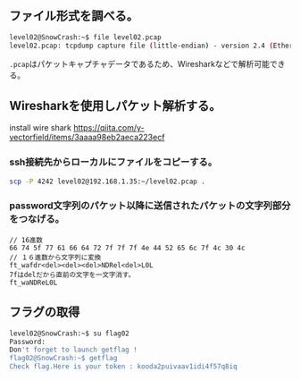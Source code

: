 ## ファイル形式を調べる。
```sh
level02@SnowCrash:~$ file level02.pcap
level02.pcap: tcpdump capture file (little-endian) - version 2.4 (Ethernet, capture length 16777216)
```

`.pcap`はパケットキャプチャデータであるため、Wiresharkなどで解析可能できる。

## Wiresharkを使用しパケット解析する。
install wire shark
https://qiita.com/y-vectorfield/items/3aaaa98eb2aeca223ecf

### ssh接続先からローカルにファイルをコピーする。
```sh
scp -P 4242 level02@192.168.1.35:~/level02.pcap .
```

### password文字列のパケット以降に送信されたパケットの文字列部分をつなげる。
```
// 16進数
66 74 5f 77 61 66 64 72 7f 7f 7f 4e 44 52 65 6c 7f 4c 30 4c
// １６進数から文字列に変換
ft_wafdr<del><del><del>NDRel<del>L0L
7fはdelだから直前の文字を一文字消す。
ft_waNDReL0L
```
## フラグの取得
```sh
level02@SnowCrash:~$ su flag02
Password:
Don't forget to launch getflag !
flag02@SnowCrash:~$ getflag
Check flag.Here is your token : kooda2puivaav1idi4f57q8iq
```
